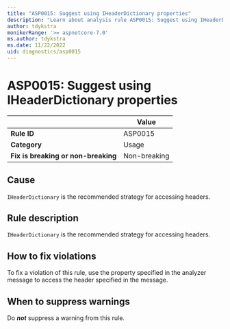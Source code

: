 ```yaml
---
title: "ASP0015: Suggest using IHeaderDictionary properties"
description: "Learn about analysis rule ASP0015: Suggest using IHeaderDictionary properties"
author: tdykstra
monikerRange: '>= aspnetcore-7.0'
ms.author: tdykstra
ms.date: 11/22/2022
uid: diagnostics/asp0015
---
```

# ASP0015: Suggest using IHeaderDictionary properties

| | Value |
|-|-|
| **Rule ID** |ASP0015|
| **Category** |Usage|
| **Fix is breaking or non-breaking** |Non-breaking|

## Cause

`IHeaderDictionary` is the recommended strategy for accessing headers.

## Rule description

`IHeaderDictionary` is the recommended strategy for accessing headers.

## How to fix violations

To fix a violation of this rule, use the property specified in the analyzer message to access the header specified in the message.

## When to suppress warnings

Do ***not*** suppress a warning from this rule.
